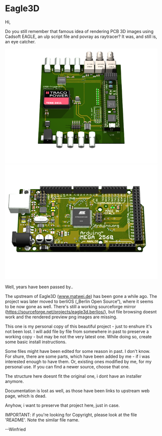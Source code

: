 # Eagle3D

Hi,

Do you still remember that famous idea of rendering PCB 3D images using Cadsoft EAGLE, an ulp script file and povray as raytracer?
It was, and still is, an eye catcher.

![alt text](examples/example1.png)
![alt text](examples/example2.png)

Well, years have been passed by..

The upstream of Eagle3D (www.matwei.de) has been gone a while ago.
The project was later moved to berliOS („Berlin Open Source“), where it seems to be now gone as well.
There's still a working sourceforge mirror (https://sourceforge.net/projects/eagle3d.berlios/),
but file browsing doesnt work and the rendered preview png images are missing.


This one is my personal copy of this beautiful project - just to enshure it's not been lost.
I will add file by file from somewhere in past to preserve a working copy - but may be not the very latest one. While doing so, create some basic install instructions.

Some files might have been edited for some reason in past. I don't know.
For shure, there are some parts, which have been added by me - if i was interested enough to have them.
Or, existing ones modified by me, for my personal use. If you can find a newer source, choose that one.

The structure here doesnt fit the original one, i dont have an installer anymore.

Documentation is lost as well, as those have been links to upstream web page, which is dead.

Anyhow, i want to preserve that project here, just in case.

IMPORTANT: if you're looking for Copyright, please look at the file 'README'. Note the similar file name. 

--Winfried
